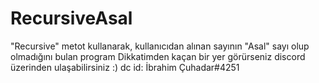 # RecursiveAsal
"Recursive" metot kullanarak, kullanıcıdan alınan sayının "Asal" sayı olup olmadığını bulan program
Dikkatimden kaçan bir yer görürseniz discord üzerinden ulaşabilirsiniz :) dc id: İbrahim Çuhadar#4251
